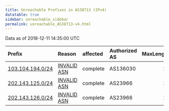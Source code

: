 ```yaml
---
title: Unreachable Prefixes in AS38713 (IPv4)
datatable: true
sidebar: unreachable_sidebar
permalink: unreachable_AS38713-v4.html
---
```


Data as of 2018-12-11 14:35:00 UTC


<div class="datatable-begin"></div>

| Prefix                                                     | Reason                                                                                                  | affected   | Authorized AS   |   MaxLength | Anchor                                       |   unreachable /24s |
|:-----------------------------------------------------------|:--------------------------------------------------------------------------------------------------------|:-----------|:----------------|------------:|:---------------------------------------------|-------------------:|
| [103.104.194.0/24](https://stat.ripe.net/103.104.194.0/24) | [INVALID ASN](https://rpki-validator.ripe.net/announcement-preview?asn=AS38713&prefix=103.104.194.0/24) | complete   | AS136030        |          24 | [APNIC](unreachable_APNIC_RPKI_Root-v4.html) |                  1 |
| [202.143.125.0/24](https://stat.ripe.net/202.143.125.0/24) | [INVALID ASN](https://rpki-validator.ripe.net/announcement-preview?asn=AS38713&prefix=202.143.125.0/24) | complete   | AS23966         |          24 | [APNIC](unreachable_APNIC_RPKI_Root-v4.html) |                  1 |
| [202.143.126.0/24](https://stat.ripe.net/202.143.126.0/24) | [INVALID ASN](https://rpki-validator.ripe.net/announcement-preview?asn=AS38713&prefix=202.143.126.0/24) | complete   | AS23966         |          24 | [APNIC](unreachable_APNIC_RPKI_Root-v4.html) |                  1 |

<div class="datatable-end"></div>